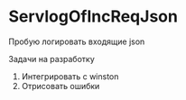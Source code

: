 # ServlogOfIncReqJson
Пробую логировать входящие json



Задачи на разработку
1) Интегрировать с winston
2) Отрисовать ошибки
